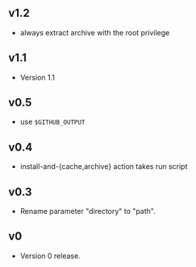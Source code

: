 ## v1.2

- always extract archive with the root privilege

## v1.1

- Version 1.1

## v0.5

- use `$GITHUB_OUTPUT`

## v0.4

- install-and-{cache,archive} action takes run script

## v0.3

- Rename parameter "directory" to "path".

## v0

- Version 0 release.
